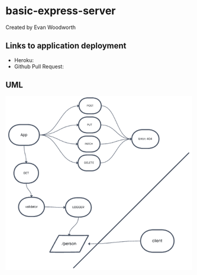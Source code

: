 # basic-express-server

Created by Evan Woodworth

## Links to application deployment

* Heroku:
* Github Pull Request: 

## UML

![UML](./img/basic-express-server-uml.png)